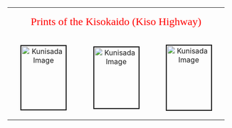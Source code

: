 <html>

<head>
<title>Kunisada</title>


</head>




<table border="0" cellspacing="10" width="451" height="373" cellpadding="10">
  <tr>
    <td colspan="3" height="30" width="443" align="center">
      <p align="center"><font color="#FF0000" face="Balthazar" size="5">Prints
      of the Kisokaido (Kiso Highway)</font></td>
  </tr>
  <tr>
    <td height="95" width="146" align="center"><p align="center"><a href="KUN/kunp63.htm"><img border="2" src="P.63-1999_small1.jpg" alt="Kunisada Image" width="100" height="143"></a><font face="Arial" size="1"><a href="thumb1.htm"><br>
      </a>
      </font>
    </td>
    <td height="95" width="149" align="center"><p align="center">
      <a href="KUN/kunp64.htm"><img border="2" src="P.64-1999_small1.jpg" alt="Kunisada Image" width="100" height="137"></a>
    </td>
    <td height="95" width="145" align="center"><p align="center"><a href="KUN/kunp65.htm"><img border="2" src="P.65-1999_small1.jpg" alt="Kunisada Image" width="100" height="145"></a>
    </td>
  </tr>
</table>

</body>
</html>
